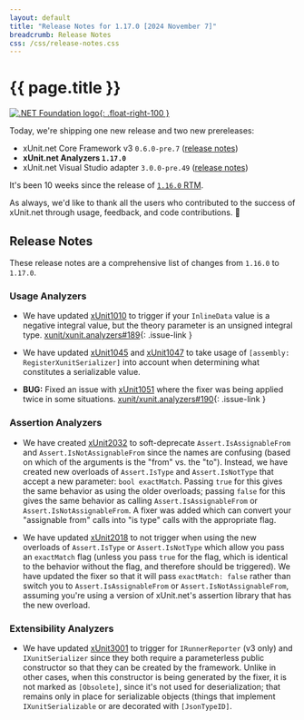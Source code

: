 ```yaml
---
layout: default
title: "Release Notes for 1.17.0 [2024 November 7]"
breadcrumb: Release Notes
css: /css/release-notes.css
---
```


# {{ page.title }}

[![.NET Foundation logo](https://raw.githubusercontent.com/xunit/media/main/dotnet-foundation.svg){: .float-right-100 }](https://dotnetfoundation.org/projects/project-detail/xunit)

Today, we're shipping one new release and two new prereleases:

* xUnit.net Core Framework v3 `0.6.0-pre.7` ([release notes](/releases/v3/0.6.0-pre.7))
* **xUnit.net Analyzers `1.17.0`**
* xUnit.net Visual Studio adapter `3.0.0-pre.49` ([release notes](/releases/visualstudio/3.0.0-pre.49))

It's been 10 weeks since the release of [`1.16.0` RTM](1.16.0).

As always, we'd like to thank all the users who contributed to the success of xUnit.net through usage, feedback, and code contributions. 🎉

## Release Notes

These release notes are a comprehensive list of changes from `1.16.0` to `1.17.0`.

### Usage Analyzers

* We have updated [xUnit1010](/xunit.analyzers/rules/xUnit1010) to trigger if your `InlineData` value is a negative integral value, but the theory parameter is an unsigned integral type. [xunit/xunit.analyzers#189](https://github.com/xunit/xunit.analyzers/pull/189){: .issue-link }

* We have updated [xUnit1045](/xunit.analyzers/rules/xUnit1045) and [xUnit1047](/xunit.analyzers/rules/xUnit1047) to take usage of `[assembly: RegisterXunitSerializer]` into account when determining what constitutes a serializable value.

* **BUG:** Fixed an issue with [xUnit1051](/xunit.analyzers/rules/xUnit1051) where the fixer was being applied twice in some situations. [xunit/xunit.analyzers#190](https://github.com/xunit/xunit.analyzers/pull/190){: .issue-link }

### Assertion Analyzers

* We have created [xUnit2032](/xunit.analyzers/rules/xUnit2032) to soft-deprecate `Assert.IsAssignableFrom` and `Assert.IsNotAssignableFrom` since the names are confusing (based on which of the arguments is the "from" vs. the "to"). Instead, we have created new overloads of `Assert.IsType` and `Assert.IsNotType` that accept a new parameter: `bool exactMatch`. Passing `true` for this gives the same behavior as using the older overloads; passing `false` for this gives the same behavior as calling `Assert.IsAssignableFrom` or `Assert.IsNotAssignableFrom`. A fixer was added which can convert your "assignable from" calls into "is type" calls with the appropriate flag.

* We have updated [xUnit2018](/xunit.analyzers/rules/xUnit2018) to not trigger when using the new overloads of `Assert.IsType` or `Assert.IsNotType` which allow you pass an `exactMatch` flag (unless you pass `true` for the flag, which is identical to the behavior without the flag, and therefore should be triggered). We have updated the fixer so that it will pass `exactMatch: false` rather than switch you to `Assert.IsAssignableFrom` or `Assert.IsNotAssignableFrom`, assuming you're using a version of xUnit.net's assertion library that has the new overload.

### Extensibility Analyzers

* We have updated [xUnit3001](/xunit.analyzers/rules/xUnit3001) to trigger for `IRunnerReporter` (v3 only) and `IXunitSerializer` since they both require a parameterless public constructor so that they can be created by the framework. Unlike in other cases, when this constructor is being generated by the fixer, it is not marked as `[Obsolete]`, since it's not used for deserialization; that remains only in place for serializable objects (things that implement `IXunitSerializable` or are decorated with `[JsonTypeID]`.
